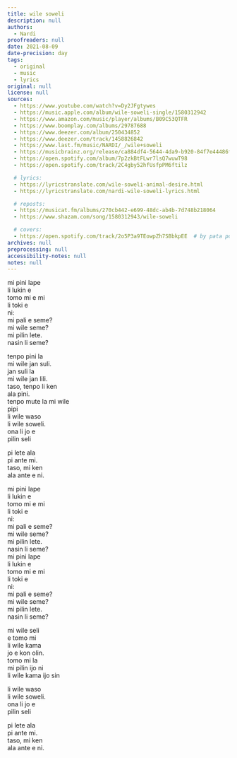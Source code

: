 ```yaml
---
title: wile soweli
description: null
authors:
  - Nardi
proofreaders: null
date: 2021-08-09
date-precision: day
tags:
  - original
  - music
  - lyrics
original: null
license: null
sources:
  - https://www.youtube.com/watch?v=Dy2JFgtywes
  - https://music.apple.com/album/wile-soweli-single/1580312942
  - https://www.amazon.com/music/player/albums/B09C53QTFR
  - https://www.boomplay.com/albums/29787688
  - https://www.deezer.com/album/250434852
  - https://www.deezer.com/track/1458826842
  - https://www.last.fm/music/NARDI/_/wile+soweli
  - https://musicbrainz.org/release/ca884df4-5644-4da9-b920-84f7e44486f0
  - https://open.spotify.com/album/7p2zkBtFLwr7lsQ7wuwT98
  - https://open.spotify.com/track/2C4gby52hfUsfpPM6ftilz

  # lyrics:
  - https://lyricstranslate.com/wile-soweli-animal-desire.html
  - https://lyricstranslate.com/nardi-wile-soweli-lyrics.html

  # reposts:
  - https://musicat.fm/albums/270cb442-e699-48dc-ab4b-7d748b218064
  - https://www.shazam.com/song/1580312943/wile-soweli

  # covers:
  - https://open.spotify.com/track/2o5P3a9TEowpZh7SBbkpEE  # by pata powe
archives: null
preprocessing: null
accessibility-notes: null
notes: null
---
```


mi pini lape  \
li lukin e  \
tomo mi e mi  \
li toki e   \
ni:  \
mi pali e seme?  \
mi wile seme?  \
mi pilin lete.  \
nasin li seme?

tenpo pini la  \
mi wile jan suli.  \
jan suli la   \
mi wile jan lili.  \
taso, tenpo li ken   \
ala pini.  \
tenpo mute la mi wile  \
pipi  \
li wile waso  \
li wile soweli.  \
ona li jo e  \
pilin seli

pi lete ala  \
pi ante mi.  \
taso, mi ken  \
ala ante e ni.

mi pini lape  \
li lukin e  \
tomo mi e mi  \
li toki e   \
ni:  \
mi pali e seme?  \
mi wile seme?  \
mi pilin lete.  \
nasin li seme?  \
mi pini lape  \
li lukin e  \
tomo mi e mi  \
li toki e   \
ni:  \
mi pali e seme?  \
mi wile seme?  \
mi pilin lete.  \
nasin li seme?

mi wile seli  \
e tomo mi  \
li wile kama   \
jo e kon olin.  \
tomo mi la  \
mi pilin ijo ni  \
li wile kama ijo sin

li wile waso  \
li wile soweli.  \
ona li jo e  \
pilin seli

pi lete ala  \
pi ante mi.  \
taso, mi ken   \
ala ante e ni.
